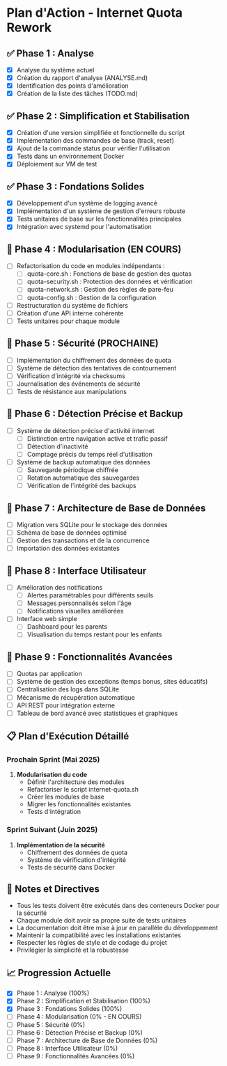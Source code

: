 # Plan d'Action - Internet Quota Rework

## ✅ Phase 1 : Analyse
- [x] Analyse du système actuel
- [x] Création du rapport d'analyse (ANALYSE.md)
- [x] Identification des points d'amélioration
- [x] Création de la liste des tâches (TODO.md)

## ✅ Phase 2 : Simplification et Stabilisation
- [x] Création d'une version simplifiée et fonctionnelle du script
- [x] Implémentation des commandes de base (track, reset)
- [x] Ajout de la commande status pour vérifier l'utilisation
- [x] Tests dans un environnement Docker
- [x] Déploiement sur VM de test

## ✅ Phase 3 : Fondations Solides
- [x] Développement d'un système de logging avancé
- [x] Implémentation d'un système de gestion d'erreurs robuste
- [x] Tests unitaires de base sur les fonctionnalités principales
- [x] Intégration avec systemd pour l'automatisation

## 🔄 Phase 4 : Modularisation (EN COURS)
- [ ] Refactorisation du code en modules indépendants :
  - [ ] quota-core.sh : Fonctions de base de gestion des quotas
  - [ ] quota-security.sh : Protection des données et vérification
  - [ ] quota-network.sh : Gestion des règles de pare-feu
  - [ ] quota-config.sh : Gestion de la configuration
- [ ] Restructuration du système de fichiers
- [ ] Création d'une API interne cohérente
- [ ] Tests unitaires pour chaque module

## 🔄 Phase 5 : Sécurité (PROCHAINE)
- [ ] Implémentation du chiffrement des données de quota
- [ ] Système de détection des tentatives de contournement
- [ ] Vérification d'intégrité via checksums
- [ ] Journalisation des événements de sécurité
- [ ] Tests de résistance aux manipulations

## 🔄 Phase 6 : Détection Précise et Backup
- [ ] Système de détection précise d'activité internet
  - [ ] Distinction entre navigation active et trafic passif
  - [ ] Détection d'inactivité
  - [ ] Comptage précis du temps réel d'utilisation
- [ ] Système de backup automatique des données
  - [ ] Sauvegarde périodique chiffrée
  - [ ] Rotation automatique des sauvegardes
  - [ ] Vérification de l'intégrité des backups

## 🔄 Phase 7 : Architecture de Base de Données
- [ ] Migration vers SQLite pour le stockage des données
- [ ] Schéma de base de données optimisé
- [ ] Gestion des transactions et de la concurrence
- [ ] Importation des données existantes

## 🔄 Phase 8 : Interface Utilisateur
- [ ] Amélioration des notifications
  - [ ] Alertes paramétrables pour différents seuils
  - [ ] Messages personnalisés selon l'âge
  - [ ] Notifications visuelles améliorées
- [ ] Interface web simple
  - [ ] Dashboard pour les parents
  - [ ] Visualisation du temps restant pour les enfants

## 🔄 Phase 9 : Fonctionnalités Avancées
- [ ] Quotas par application
- [ ] Système de gestion des exceptions (temps bonus, sites éducatifs)
- [ ] Centralisation des logs dans SQLite
- [ ] Mécanisme de récupération automatique
- [ ] API REST pour intégration externe
- [ ] Tableau de bord avancé avec statistiques et graphiques

## 📋 Plan d'Exécution Détaillé

### Prochain Sprint (Mai 2025)
1. **Modularisation du code**
   - Définir l'architecture des modules
   - Refactoriser le script internet-quota.sh
   - Créer les modules de base
   - Migrer les fonctionnalités existantes
   - Tests d'intégration

### Sprint Suivant (Juin 2025)
1. **Implémentation de la sécurité**
   - Chiffrement des données de quota
   - Système de vérification d'intégrité
   - Tests de sécurité dans Docker

## 📝 Notes et Directives
- Tous les tests doivent être exécutés dans des conteneurs Docker pour la sécurité
- Chaque module doit avoir sa propre suite de tests unitaires
- La documentation doit être mise à jour en parallèle du développement
- Maintenir la compatibilité avec les installations existantes
- Respecter les règles de style et de codage du projet
- Privilégier la simplicité et la robustesse

## 📈 Progression Actuelle
- [x] Phase 1 : Analyse (100%)
- [x] Phase 2 : Simplification et Stabilisation (100%)
- [x] Phase 3 : Fondations Solides (100%)
- [ ] Phase 4 : Modularisation (0% - EN COURS)
- [ ] Phase 5 : Sécurité (0%)
- [ ] Phase 6 : Détection Précise et Backup (0%)
- [ ] Phase 7 : Architecture de Base de Données (0%)
- [ ] Phase 8 : Interface Utilisateur (0%)
- [ ] Phase 9 : Fonctionnalités Avancées (0%) 